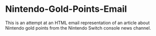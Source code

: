 # Nintendo-Gold-Points-Email
This is an attempt at an HTML email representation of an article about Nintendo gold points from the Nintendo Switch console news channel. 
